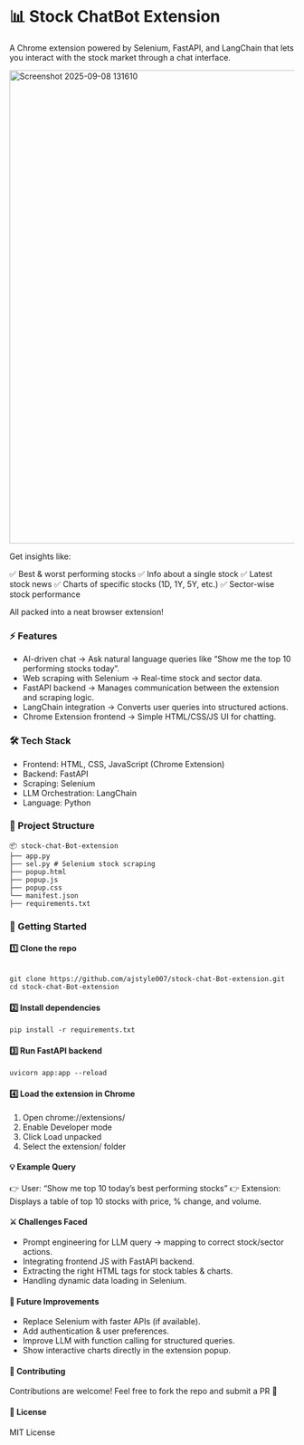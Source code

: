 # 📊 Stock ChatBot Extension

A Chrome extension powered by Selenium, FastAPI, and LangChain that lets you interact with the stock market through a chat interface.

<img width="1169" height="836" alt="Screenshot 2025-09-08 131610" src="https://github.com/user-attachments/assets/03ba5aa8-33ab-48f1-ba75-60fa3a61cf19" />


Get insights like:

✅ Best & worst performing stocks
✅ Info about a single stock
✅ Latest stock news
✅ Charts of specific stocks (1D, 1Y, 5Y, etc.)
✅ Sector-wise stock performance

All packed into a neat browser extension!

### ⚡ Features

- AI-driven chat → Ask natural language queries like “Show me the top 10 performing stocks today”.
- Web scraping with Selenium → Real-time stock and sector data.
- FastAPI backend → Manages communication between the extension and scraping logic.
- LangChain integration → Converts user queries into structured actions.
- Chrome Extension frontend → Simple HTML/CSS/JS UI for chatting.

### 🛠️ Tech Stack

- Frontend: HTML, CSS, JavaScript (Chrome Extension)
- Backend: FastAPI
- Scraping: Selenium
- LLM Orchestration: LangChain
- Language: Python

### 📂 Project Structure

```
📦 stock-chat-Bot-extension
├── app.py
├── sel.py # Selenium stock scraping
├── popup.html
├── popup.js
├── popup.css
└── manifest.json
├── requirements.txt

```

### 🚀 Getting Started

#### 1️⃣ Clone the repo
```

git clone https://github.com/ajstyle007/stock-chat-Bot-extension.git
cd stock-chat-Bot-extension

```

#### 2️⃣ Install dependencies
```
pip install -r requirements.txt
```

#### 3️⃣ Run FastAPI backend
```
uvicorn app:app --reload
```

#### 4️⃣ Load the extension in Chrome

1. Open chrome://extensions/
2. Enable Developer mode
3. Click Load unpacked
4. Select the extension/ folder

#### 💡 Example Query

👉 User: “Show me top 10 today’s best performing stocks”
👉 Extension: Displays a table of top 10 stocks with price, % change, and volume.

#### ⚔️ Challenges Faced

- Prompt engineering for LLM query → mapping to correct stock/sector actions.
- Integrating frontend JS with FastAPI backend.
- Extracting the right HTML tags for stock tables & charts.
- Handling dynamic data loading in Selenium.

#### 🔮 Future Improvements

- Replace Selenium with faster APIs (if available).
- Add authentication & user preferences.
- Improve LLM with function calling for structured queries.
- Show interactive charts directly in the extension popup.

#### 🤝 Contributing

Contributions are welcome! Feel free to fork the repo and submit a PR 🚀

#### 📜 License
MIT License
